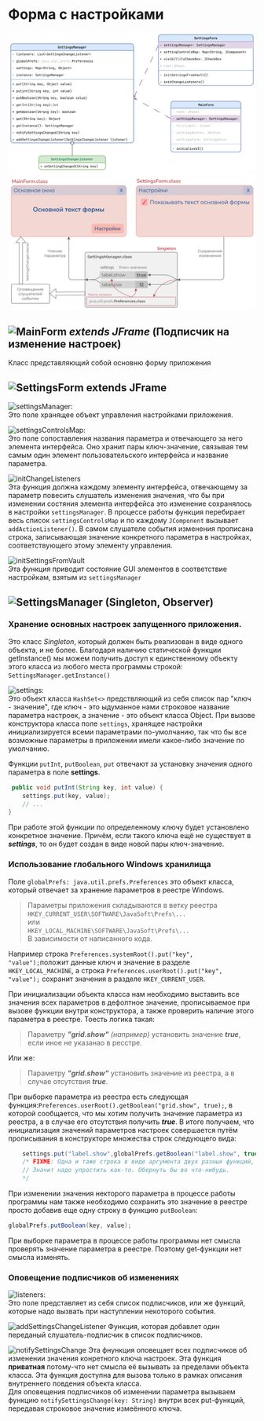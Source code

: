 # Форма с настройками

![Изображение](Settings.png "Диаграмма классов")
![Изображение](Diagram_1.png "Диаграмма принципа работы")

## ![MainForm](https://img.shields.io/badge/MainForm-.class-gray?labelColor=blue&style=for-the-badge) _extends JFrame_ (Подписчик на изменение настроек)

Класс представляющий собой основню форму приложения


## ![SettingsForm](https://img.shields.io/badge/SettingsForm-.class-gray?labelColor=blue&style=for-the-badge) extends JFrame

![settingsManager: ](https://img.shields.io/badge/settingsManager:-SettingsManager-green?style=flat)  
Это поле хранящее объект управления настройками приложения.

![settingsControlsMap: ](https://img.shields.io/badge/settingsControlsMap:-Map%3CString,%20JComponent%3E-green?style=flat)  
Это поле сопоставления названия параметра и отвечающего за него элемента
интерфейса. Оно хранит пары ключ-значение, связывая тем самым один элемент пользовательского интерфейса и название
параметра.

![initChangeListeners](https://img.shields.io/badge/initChangeListeners-()-violet?style=flat)  
Эта функция должна каждому элементу интерфейса, отвечающему за параметр повесить слушатель изменения значения, что бы
при изменении состяния элемента интерфейса это изменение сохранялось в настройки `settingsManager`. В процессе работы
функция перебирает весь список `settingsControlsMap` и по каждому `JComponent` вызывает `addActionListener()`. В самом
слушателе события изменения прописана строка, записывающая значение конкретного параметра в настройках, соответствующего
этому элементу управления.  

![initSettingsFromVault](https://img.shields.io/badge/initSettingsFromVault-()-violet?style=flat)  
Эта функция приводит состояние GUI элементов в соответствие настройкам, взятым из `settingsManager`

## ![SettingsManager](https://img.shields.io/badge/SettingsManager-.class-gray?labelColor=blue&style=for-the-badge) (Singleton, Observer)

### Хранение основных настроек запущенного приложения.

Это класс _Singleton_, который должен быть реализован в виде одного объекта, и не более. Благодаря наличию статической
функции getInstance() мы можем получить доступ к единственному объекту этого класса из любого места программы
строкой: `SettingsManager.getInstance()`

![settings: ](https://img.shields.io/badge/settings:-Map%3CString,%20Object%3E-green?style=flat)  
Это объект класса `HashSet<>` предствляющий из себя список пар "ключ -
значение", где ключ - это ыдуманное нами строковое название параметра настроек, а значение - это объект класса
Object. При вызове конструктора класса поле `settings`, хранящее настройки инициализируется всеми
параметрами по-умолчанию, так что бы все возможные параметры в приложении имели какое-либо
значение по умолчанию.

Функции `putInt`, `putBoolean`, `put` отвечают за установку значения одного параметра в поле **settings**.

```java
 public void putInt(String key, int value) {
    settings.put(key, value);
    // ...
}
```

При работе этой функции по определенному ключу будет установлено конкретное значение. Причём, если такого ключа ещё не
существует в _**settings**_, то он будет создан в виде новой пары ключ-значение.

### Использование глобального Windows хранилища

Поле `globalPrefs: java.util.prefs.Preferences` это объект класса, который отвечает за хранение параметров в реестре
Windows.
> Параметры приложения складываются в ветку реестра
> `HKEY_CURRENT_USER\SOFTWARE\JavaSoft\Prefs\...`  
> или  
> `HKEY_LOCAL_MACHINE\SOFTWARE\JavaSoft\Prefs\...`  
> В зависимости от написанного кода.

Например строка `Preferences.systemRoot().put("key", "value");`положит данные ключ и значение в
разделе `HKEY_LOCAL_MACHINE`, а строка `Preferences.userRoot().put("key", "value");` сохранит значения в
разделе `HKEY_CURRENT_USER`.

При инициализации объекта класса нам необходимо выставить все значения всех параметров в дефолтное значение,
прописываемое при вызове функции внутри конструктора, а также проверить наличие этого параметра в реестре. Тоесть логика
такая:
> Параметру _**"grid.show"**_ _(например)_ установить значение _**true**_, если иное не указанао в ресстре.

Или же:
> Параметру _**"grid.show"**_ установить значение из реестра, а в случае отсутствия _**true**_.

При выборке параметра из реестра есть следующая функция:`Preferences.userRoot().getBoolean("grid.show", true);`, в
которой сообщается, что мы хотим получить значение параметра из реестра, а в случае его отсутствия получить _**true**_.
В итоге получаем, что инициализация значений параметров настроек совершается путём прописывания в конструкторе множества
строк следующего вида:

```java
    settings.put("label.show",globalPrefs.getBoolean("label.show", true));
    /* FIXME: Одна и таже строка в виде аргумента двух разных функций, и разными они не будут.
    // Значит надо упростить как-то. Обернуть бы во что-нибудь.
    */
```

При изменении значения некторого параметра в процессе работы программы нам также необходимо сохранить это значение в
реестре просто добавив еще одну строку в функцию `putBoolean`:

```java
globalPrefs.putBoolean(key, value);
```

При выборке параметра в процессе работы программы нет смысла проверять значение параметра в реестре. Поэтому get-функции
нет смысла изменять.

### Оповещение подписчиков об изменениях

![listeners: ](https://img.shields.io/badge/listeners:-List%3CSettingsChangeListener%3E-green?style=flat)  
Это поле представляет из себя список подписчиков, или же функций, которые надо
вызвать при наступлении некоторого события.

![addSettingsChangeListener](https://img.shields.io/badge/addSettingsChangeListener-(listener:%20SettingsChangeListener)-violet?style=flat)  
Функция, которая добавлет один переданый слушатель-подписчик в список подписчиков.

![notifySettingsChange](https://img.shields.io/badge/notifySettingsChange-(key:%20String)-violet?style=flat)  
Эта фнункция оповещает всех подписчиков об изменении значения конретного ключа настроек.
Эта функция **приватная** потому-что нет смысла её вызывать за пределами объекта класса. Эта функция доступна для вызова
только в рамках описания внутреннего повдения объекта класса.  
Для оповещения подписчиков об изменении параметра вызываем функцию `notifySettingsChange(key: String)` внутри всех
put-функций, передавая строковое значение измеённого ключа.


